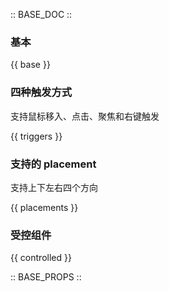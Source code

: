 :: BASE_DOC ::

### 基本

{{ base }}

### 四种触发方式

支持鼠标移入、点击、聚焦和右键触发

{{ triggers }}

### 支持的 placement

支持上下左右四个方向

{{ placements }}

### 受控组件

{{ controlled }}

:: BASE_PROPS ::